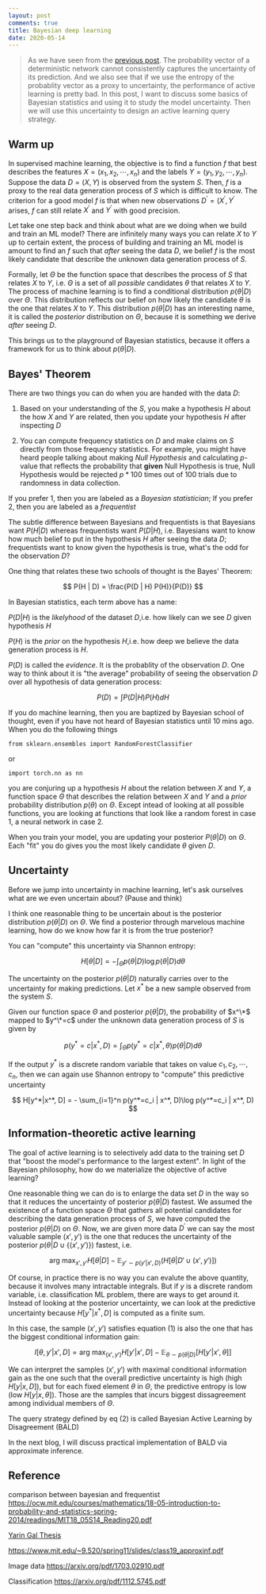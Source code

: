 ```yaml
---
layout: post
comments: true
title: Bayesian deep learning
date: 2020-05-14
---
```


> As we have seen from the [previous post](https://hsl89.github.io/uncertainty-of-deep-neural-network/). The probability vector of
a deterministic network cannot consistently captures the uncertainty of its
prediction. And we also see that if we use the entropy of the probablity 
vector as a proxy to uncertainty, the performance of active learning is 
pretty bad. In this post, I want to discuss some basics of Bayesian 
statistics and using it to study the model uncertainty. Then we will use 
this uncertainty to design an active learning query strategy.



## Warm up
In supervised machine learning, the objective is to find a function
$f$ that best describes the features $X = (x_1, x_2, \cdots, x_n)$
and the labels $Y = (y_1, y_2, \cdots, y_n)$. Suppose the data 
$D = (X, Y)$ is observed from the system $S$. Then, $f$ is a proxy
to the real data generation process of $S$ which is difficult to know.
The criterion for a good model $f$ is that when new observations 
$D^{\prime} = (X^{\prime}, Y^{\prime}$ arises, $f$ can still relate
$X^{\prime}$ and $Y^{\prime}$ with good precision. 

Let take one step back and think about what are we doing when we build
and train an ML model?
There are infinitely many ways you can relate $X$ to $Y$ up to certain extent, 
the process of building and training an ML model is amount to find an $f$
such that *after* seeing the data $D$, we belief $f$ is the most likely 
candidate that describe the unknown data generation process of $S$.

Formally, let $\Theta$ be the function space that describes the process of 
$S$ that relates $X$ to $Y$, i.e. $\Theta$ is a set of all *possible* candidates
$\theta$ that relates $X$ to $Y$. The process of machine learning is to 
find a conditional distribution $p(\theta | D)$ over $\Theta$. This distribution
reflects our belief on how likely the candidate $\theta$ is the one that relates
$X$ to $Y$. This distribution $p(\theta | D)$ has an interesting name, it is called
the *posterior* distribution on $\Theta$, because it is something we derive *after*
seeing $D$.

This brings us to the playground of Bayesian statistics, because it offers a 
framework for us to think about $p(\theta | D)$. 


## Bayes' Theorem
There are two things you can do when you are handed with the data $D$:

1) Based on your understanding of the $S$, you make a hypothesis $H$ about the 
how $X$ and $Y$ are related, then you update your hypothesis $H$ after
inspecting $D$

2) You can compute frequency statistics on $D$ and make claims on $S$ 
directly from those frequency statistics. For example, you might have
heard people talking about making *Null Hypothesis* and calculating
$p$-value that reflects the probability that **given** Null Hypothesis
is true, Null Hypothesis would be rejected $p*100$ times out of 100 trials 
due to randomness in data collection. 


If you prefer 1, then you are labeled as a *Bayesian statistician*;
If you prefer 2, then you are labeled as a *frequentist*

The subtle difference between Bayesians and frequentists is that 
Bayesians want $P(H | D)$ whereas frequentists want $P(D | H)$, i.e.
Bayesians want to know how much belief to put in the hypothesis 
$H$ after seeing the data $D$; frequentists want to know given the 
hypothesis is true, what's the odd for the observation $D$?

One thing that relates these two schools of thought is the Bayes' Theorem:

$$
P(H | D) = \frac{P(D | H) P(H)}{P(D)}
$$

In Bayesian statistics, each term above has a name:

$P(D | H)$ is the *likelyhood* of the dataset $D$,i.e.
how likely can we see $D$ given hypothesis $H$

$P(H)$ is the *prior* on the hypothesis $H$,i.e. how
deep we believe the data generation process is $H$. 

$P(D)$ is called the *evidence*. It is the probablity of the 
observation $D$. One way to think about it is "the average" 
probability of seeing the observation $D$ over all hypothesis
of data generation process:

$$
P(D) = \int P(D | H) P(H) dH
$$

If you do machine learning, then you are baptized by Bayesian
school of thought, even if you have not heard of Bayesian statistics
until 10 mins ago. When you do the following things

```
from sklearn.ensembles import RandomForestClassifier
```
or 
```
import torch.nn as nn
```
you are conjuring up a hypothesis $H$ about the relation between $X$ and $Y$,
a function space $\Theta$ that describes the relation between $X$ and $Y$ and
a *prior* probability distribution $p(\theta)$ on $\Theta$. Except intead of
looking at all possible functions, you are looking at functions that look like
a random forest in case 1, a neural network in case 2.

When you train your model, you are updating your posterior $P(\theta | D)$ on 
$\Theta$. Each "fit" you do gives you the most likely candidate $\theta$ given $D$.


## Uncertainty
Before we jump into uncertainty in machine learning, let's ask ourselves what are
we even uncertain about? (Pause and think)

I think one reasonable thing to be uncertain about is the posterior distribution
$p(\theta | D)$ on $\Theta$. We find a posterior through marvelous machine learning,
how do we know how far it is from the true posterior?

You can "compute" this uncertainty via Shannon entropy:


$$
H[\theta | D] = -\int_{\Theta} p(\theta | D) \log p(\theta | D) d\theta
$$

The uncertainty on the posterior $p(\theta | D)$ naturally carries over 
to the uncertainty for making predictions. Let $x^*$ be a new sample
observed from the system $S$.

Given our function space $\Theta$ and 
posterior $p(\theta | D)$, the probability of $x^\*$ mapped to $y^\*=c$
under the unknown data generation process of $S$ is given by

$$
p(y^*=c | x^*, D) = \int_{\Theta} p(y^*=c | x^*, \theta)p(\theta | D) d\theta
$$

If the output $y^*$ is a discrete random variable that takes on value
$c_1, c_2, \cdots, c_n$, then we can again use Shannon entropy to 
"compute" this predictive uncertainty

$$
H[y^*|x^*, D] = - \sum_{i=1}^n p(y^*=c_i | x^*, D)\log p(y^*=c_i | x^*, D)
$$

## Information-theoretic active learning
The goal of active learning is to selectively add data to the training 
set $D$ that "boost the model's performance to the largest extent". 
In light of the Bayesian philosophy, how do we materialize the objective of 
active learning? 

One reasonable thing we can do is to enlarge the data set $D$ in the way
so that it reduces the uncertainty of posterior $p(\theta | D)$ fastest.
We assumed the existence of a function space $\Theta$ that gathers all potential
candidates for describing the data generation process of $S$, we have computed
the posterior $p(\theta | D)$ on $\Theta$. Now, we are given more data $D^{\prime}$
we can say the most valuable sample $(x', y')$ is the one that reduces the 
uncertainty of the posterior $p(\theta | D \cup \{(x', y')\})$ fastest, i.e.

$$
\tag{1}
\text{arg max}_{x',y'} H[\theta | D] - \mathbb{E}_{y'\sim p(y'|x',D)}
    (H[\theta | D'\cup {(x', y')}])
$$

Of course, in practice there is no way you can evalute the above quantity,
because it involves many intractable integrals. 
But if $y$ is a discrete random variable, i.e. classification ML problem, 
there are ways to get around it. Instead of looking at the posterior uncertainty,
we can look at the predictive uncertainty because $H[y^*|x^*, D]$ is computed
as a finite sum. 

In this case, the sample $(x', y')$ satisfies equation (1) is also the one
that has the biggest conditional information gain:

$$
\tag{2}
I[\theta, y'|x', D] = \text{arg max}_{(x', y')} H[y'|x',D] -
    \mathbb{E}_{\theta \sim p(\theta | D)}[H[y'|x', \theta]]
$$

We can interpret the samples $(x', y')$ with maximal conditional information
gain as the one such that the overall predictive uncertainty is high (high 
$H[y|x, D]$), but for each fixed element $\theta$ in $\Theta$, the 
predictive entropy is low (low $H[y|x, \theta]$). Those are the samples
that incurs biggest dissagreement among individual members of $\Theta$.

The query strategy defined by eq (2) is called Bayesian Active Learning by
Disagreement (BALD)

In the next blog, I will discuss practical implementation of BALD via
approximate inference.



## Reference
comparison between bayesian and frequentist
https://ocw.mit.edu/courses/mathematics/18-05-introduction-to-probability-and-statistics-spring-2014/readings/MIT18_05S14_Reading20.pdf


[Yarin Gal Thesis](
http://mlg.eng.cam.ac.uk/yarin/thesis/3_bayesian_deep_learning.pdf
)

https://www.mit.edu/~9.520/spring11/slides/class19_approxinf.pdf

Image data
https://arxiv.org/pdf/1703.02910.pdf

Classification
https://arxiv.org/pdf/1112.5745.pdf

